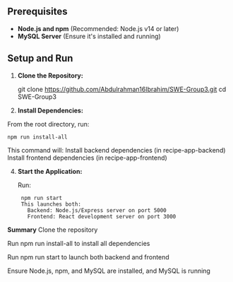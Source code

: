 ## Prerequisites

- **Node.js and npm** (Recommended: Node.js v14 or later)
- **MySQL Server** (Ensure it's installed and running)

## Setup and Run

1. **Clone the Repository:**


    git clone https://github.com/Abdulrahman16Ibrahim/SWE-Group3.git
   cd SWE-Group3
3. **Install Dependencies:**
   
  From the root directory, run:
  
    npm run install-all



    
  This command will:
    Install backend dependencies (in recipe-app-backend)
    Install frontend dependencies (in recipe-app-frontend)

4. **Start the Application:**
   
      Run:
   
        npm run start
        This launches both:
          Backend: Node.js/Express server on port 5000
          Frontend: React development server on port 3000
**Summary**
Clone the repository

Run npm run install-all to install all dependencies

Run npm run start to launch both backend and frontend

Ensure Node.js, npm, and MySQL are installed, and MySQL is running
